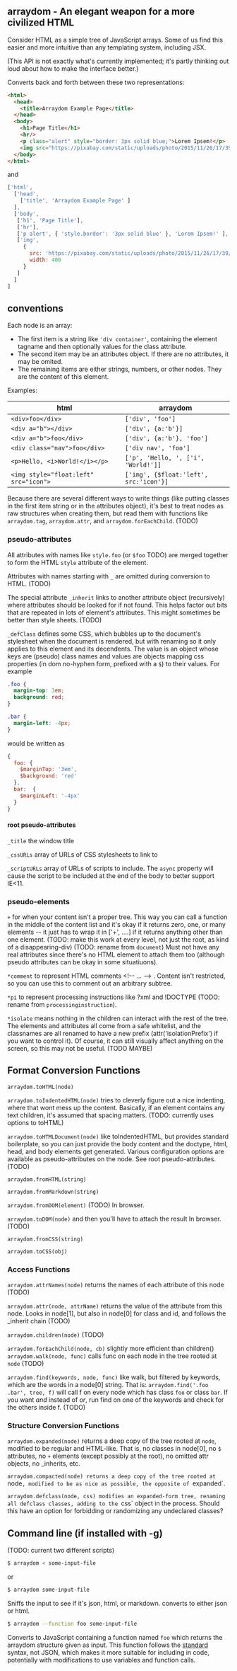 ## arraydom - An elegant weapon for a more civilized HTML

Consider HTML as a simple tree of JavaScript arrays.  Some of us find
this easier and more intuitive than any templating system, including
JSX.

(This API is not exactly what's currently implemented; it's partly
thinking out loud about how to make the interface better.)


Converts back and forth between these two representations:

```html
<html>
  <head>
    <title>Arraydom Example Page</title>
  </head>
  <body>
    <h1>Page Title</h1>
    <hr/>
    <p class="alert" style="border: 3px solid blue;">Lorem Ipsem!</p>
    <img src="https://pixabay.com/static/uploads/photo/2015/11/26/17/39/cat-1064225_960_720.jpg" width="400" />
  </body>
</html>
```

and

```javascript
['html',
  ['head',
    ['title', 'Arraydom Example Page' ]
  ],
  ['body',
   ['h1', 'Page Title'],
   ['hr'],
   ['p alert', { 'style.border': '3px solid blue' }, 'Lorem Ipsem!' ],
   ['img',
     {
       src: 'https://pixabay.com/static/uploads/photo/2015/11/26/17/39/cat-1064225_960_720.jpg',
       width: 400
     }
   ]
  ]
]
```

## conventions

Each node is an array:

* The first item is a string like `'div container'`, containing the element tagname and then optionally values for the class attribute.
* The second item may be an attributes object.  If there are no attributes, it may be omited.
* The remaining items are either strings, numbers, or other nodes.  They are the content of this element.

Examples:

html                                  | arraydom
--------------------------------------|-----------------------
`<div>foo</div>`                      | `['div', 'foo']`
`<div a="b"></div>`                   | `['div', {a:'b'}]`
`<div a="b">foo</div>`                | `['div', {a:'b'}, 'foo']`
`<div class="nav">foo</div>`          | `['div nav', 'foo']`
`<p>Hello, <i>World!</i></p>`         | `['p', 'Hello, ', ['i', 'World!']]`
`<img style="float:left" src="icon">` | `['img', {$float:'left', src:'icon'}]`

Because there are several different ways to write things (like putting classes in the first item string or in the attributes object), it's best to treat nodes as raw structures when creating them, but read them with functions like `arraydom.tag`, `arraydom.attr`, and `arraydom.forEachChild`.  (TODO)

### pseudo-attributes

All attributes with names like `style.foo` (or `$foo` TODO) are merged
together to form the HTML `style` attribute of the element.

Attributes with names starting with `_` are omitted during conversion
to HTML. (TODO)

The special attribute `_inherit` links to another attribute object
(recursively) where attributes should be looked for if not found.
This helps factor out bits that are repeated in lots of element's
attributes.  This might sometimes be better than style sheets.  (TODO)

`_defClass` defines some CSS, which bubbles up to the document's
stylesheet when the document is rendered, but with renaming so it only
applies to this element and its decendents.  The value is an object whose
keys are (pseudo) class names and values are objects mapping css
properties (in dom no-hyphen form, prefixed with a `$`) to their
values.  For example

```css
.foo {
  margin-top: 3em;
  background: red;
}

.bar {
  margin-left: -4px;
}
```

would be written as

```javascript
{
  foo: {
    $marginTop: '3em',
    $background: 'red'
  },
  bar:  {
    $marginLeft: '-4px'
  }
}
```

#### root pseudo-attributes

`_title` the window title

`_cssURLs` array of URLs of CSS stylesheets to link to

`_scriptURLs` array of URLs of scripts to include.   The `async` property will cause the script to be included at the end of the body to better support IE<11.

### pseudo-elements

`+` for when your content isn't a proper tree.   This way you can call a function in the middle of the content list and it's okay if it returns zero, one, or many elements -- it just has to wrap it in ['+', ....] if it returns anything other than one element.   (TODO: make this work at every level, not just the root, as kind of a disappearing-div)  (TODO: rename from `document`)   Must not have any real attributes since there's no HTML element to attach them too (although pseudo attributes can be okay in some situatiuons).

`*comment` to represent HTML comments &lt;!-- ... --> .   Content isn't restricted, so you can use this to comment out an arbitrary subtree.

`*pi` to represent processing instructions like ?xml and !DOCTYPE (TODO: rename from `processinginstruction`).

`*isolate` means nothing in the children can interact with the rest of the tree.  The elements and attributes all come from a safe whitelist, and the classnames are all renamed to have a new prefix (attr('isolationPrefix') if you want to control it).   Of course, it can still visually affect anything on the screen, so this may not be useful. (TODO MAYBE)

## Format Conversion Functions

`arraydom.toHTML(node)`

`arraydom.toIndentedHTML(node)` tries to cleverly figure out a nice indenting, where that wont mess up the content.   Basically, if an element contains any text children, it's assumed that spacing matters.  (TODO: currently uses options to toHTML)

`arraydom.toHTMLDocument(node)` like toIndentedHTML, but provides standard boilerplate, so you can just provide the body content and the doctype, html, head, and body elements get generated.   Various configuration options are available as pseudo-attributes on the node.    See root pseudo-attributes.  (TODO)

`arraydom.fromHTML(string)`

`arraydom.fromMarkdown(string)`

`arraydom.fromDOM(element)` (TODO)   In browser.

`arraydom.toDOM(node)` and then you'll have to attach the result   In browser. (TODO)

`arraydom.fromCSS(string)`

`arraydom.toCSS(obj)`

### Access Functions

`arraydom.attrNames(node)` returns the names of each attribute of this node (TODO)

`arraydom.attr(node, attrName)` returns the value of the attribute from this node.  Looks in node[1], but also in node[0] for class and id, and follows the _inherit chain (TODO)

`arraydom.children(node)` (TODO)

`arraydom.forEachChild(node, cb)` slightly more efficient than children()
`arraydom.walk(node, func)` calls func on each node in the tree rooted at `node`  (TODO)

`arraydom.find(keywords, node, func)` like walk, but filtered by keywords, which are the words in a node[0] string.  That is: `arraydom.find('.foo .bar', tree, f)` will call f on every node which has class `foo` or class `bar`.   If you want *and* instead of *or*, run find on one of the keywords and check for the others inside f.  (TODO)

### Structure Conversion Functions

`arraydom.expanded(node)` returns a deep copy of the tree rooted at `node`, modified to be regular and HTML-like.   That is, no classes in node[0], no `$` attributes, no `+` elements (except possibly at the root), no omitted attr objects, no _inherits, etc.

`arraydom.compacted(node) returns a deep copy of the tree rooted at `node`, modified to be as nice as possible, the opposite of `expanded`.

`arraydom.defclass(node, css) modifies an expanded-form tree, renaming all defclass classes, adding to the `css` object in the process.   Should this have an option for forbidding or randomizing any undeclared classes?

## Command line (if installed with -g)

(TODO: current two different scripts)

```bash
$ arraydom < some-input-file
```
or
```bash
$ arraydom some-input-file
```

Sniffs the input to see if it's json, html, or markdown.   converts to either json or html.

```bash
$ arraydom --function foo some-input-file
```

Converts to JavaScript containing a function named `foo` which returns
the arraydom structure given as input.  This function follows the
[standard](https://github.com/feross/standard) syntax, not JSON, which makes
it more suitable for including in code, potentially with modifications
to use variables and function calls.

